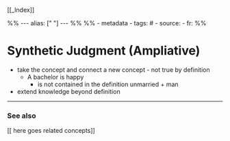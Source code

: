 
[[_Index]]

%% ---
alias: [" "]
--- %%
%% - metadata
	- tags: #
	- source: 
	- fr: 
%%

# Synthetic Judgment (Ampliative)
- take the concept and connect a new concept - not true by definition
	- A bachelor is happy
		- is not contained in the definition unmarried + man
- extend knowledge beyond definition
-------------
### See also
[[ here goes related concepts]]

